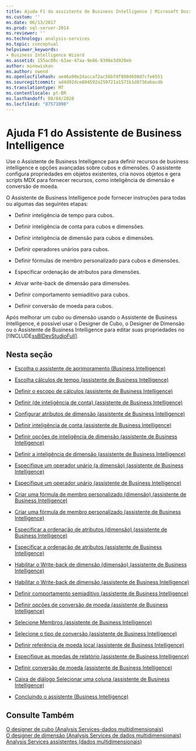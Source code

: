 ```yaml
---
title: Ajuda F1 do assistente de Business Intelligence | Microsoft Docs
ms.custom: ''
ms.date: 06/13/2017
ms.prod: sql-server-2014
ms.reviewer: ''
ms.technology: analysis-services
ms.topic: conceptual
helpviewer_keywords:
- Business Intelligence Wizard
ms.assetid: 155ac80c-63ae-47aa-9e86-9396e3d920eb
author: minewiskan
ms.author: owend
ms.openlocfilehash: ae46a90e2daccaf2ac56bfdf080d698d7cfe6551
ms.sourcegitcommit: ad4d92dce894592a259721a1571b1d8736abacdb
ms.translationtype: MT
ms.contentlocale: pt-BR
ms.lasthandoff: 08/04/2020
ms.locfileid: "87571098"
---
```

# <a name="business-intelligence-wizard-f1-help"></a>Ajuda F1 do Assistente de Business Intelligence
  Use o Assistente de Business Intelligence para definir recursos de business intelligence e opções avançadas sobre cubos e dimensões. O assistente configura propriedades em objetos existentes, cria novos objetos e gera scripts MDX para fornecer recursos, como inteligência de dimensão e conversão de moeda.  
  
 O Assistente de Business Intelligence pode fornecer instruções para todas ou algumas das seguintes etapas:  
  
-   Definir inteligência de tempo para cubos.  
  
-   Definir inteligência de conta para cubos e dimensões.  
  
-   Definir inteligência de dimensão para cubos e dimensões.  
  
-   Definir operadores unários para cubos.  
  
-   Definir fórmulas de membro personalizado para cubos e dimensões.  
  
-   Especificar ordenação de atributos para dimensões.  
  
-   Ativar write-back de dimensão para dimensões.  
  
-   Definir comportamento semiaditivo para cubos.  
  
-   Definir conversão de moeda para cubos.  
  
 Após melhorar um cubo ou dimensão usando o Assistente de Business Intelligence, é possível usar o Designer de Cubo, o Designer de Dimensão ou o Assistente de Business Intelligence para editar suas propriedades no [!INCLUDE[ssBIDevStudioFull](../includes/ssbidevstudiofull-md.md)].  
  
## <a name="in-this-section"></a>Nesta seção  
  
-   [Escolha o assistente de aprimoramento &#40;Business Intelligence&#41;](choose-enhancement-business-intelligence-wizard.md)  
  
-   [Escolha cálculos de tempo &#40;assistente de Business Intelligence&#41;](choose-time-calculations-business-intelligence-wizard.md)  
  
-   [Definir o escopo de cálculos &#40;assistente de Business Intelligence&#41;](define-scope-of-calculations-business-intelligence-wizard.md)  
  
-   [Definir &#40;de inteligência de conta&#41; &#40;assistente de Business Intelligence&#41;](define-account-intelligence-dimension-business-intelligence-wizard.md)  
  
-   [Configurar atributos de dimensão &#40;assistente de Business Intelligence&#41;](configure-dimension-attributes-business-intelligence-wizard.md)  
  
-   [Definir inteligência de conta &#40;assistente de Business Intelligence&#41;](define-account-intelligence-business-intelligence-wizard.md)  
  
-   [Definir opções de inteligência de dimensão &#40;assistente de Business Intelligence&#41;](set-dimension-intelligence-options-business-intelligence-wizard.md)  
  
-   [Definir a inteligência de dimensão &#40;assistente de Business Intelligence&#41;](define-dimension-intelligence-business-intelligence-wizard.md)  
  
-   [Especifique um operador unário &#40;a dimensão&#41; &#40;assistente de Business Intelligence&#41;](specify-a-unary-operator-dimension-business-intelligence-wizard.md)  
  
-   [Especifique um operador unário &#40;assistente de Business Intelligence&#41;](specify-a-unary-operator-business-intelligence-wizard.md)  
  
-   [Criar uma fórmula de membro personalizado &#40;dimensão&#41; &#40;assistente de Business Intelligence&#41;](create-a-custom-member-formula-dimension-business-intelligence-wizard.md)  
  
-   [Criar uma fórmula de membro personalizado &#40;assistente de Business Intelligence&#41;](create-a-custom-member-formula-business-intelligence-wizard.md)  
  
-   [Especificar a ordenação de atributos &#40;dimensão&#41; &#40;assistente de Business Intelligence&#41;](specify-attribute-ordering-dimension-business-intelligence-wizard.md)  
  
-   [Especificar a ordenação de atributos &#40;assistente de Business Intelligence&#41;](specify-attribute-ordering-business-intelligence-wizard.md)  
  
-   [Habilitar o Write-back de dimensão &#40;dimensão&#41; &#40;assistente de Business Intelligence&#41;](enable-dimension-writeback-dimension-business-intelligence-wizard.md)  
  
-   [Habilitar o Write-back de dimensão &#40;assistente de Business Intelligence&#41;](enable-dimension-writeback-business-intelligence-wizard.md)  
  
-   [Definir comportamento semiaditivo &#40;assistente de Business Intelligence&#41;](define-semiadditive-behavior-business-intelligence-wizard.md)  
  
-   [Definir opções de conversão de moeda &#40;assistente de Business Intelligence&#41;](set-currency-conversion-options-business-intelligence-wizard.md)  
  
-   [Selecione Membros &#40;assistente de Business Intelligence&#41;](select-members-business-intelligence-wizard.md)  
  
-   [Selecione o tipo de conversão &#40;assistente de Business Intelligence&#41;](select-conversion-type-business-intelligence-wizard.md)  
  
-   [Definir referência de moeda local &#40;assistente de Business Intelligence&#41;](define-local-currency-reference-business-intelligence-wizard.md)  
  
-   [Especifique as moedas de relatório &#40;assistente de Business Intelligence&#41;](specify-reporting-currencies-business-intelligence-wizard.md)  
  
-   [Definir conversão de moeda &#40;assistente de Business Intelligence&#41;](define-currency-conversion-business-intelligence-wizard.md)  
  
-   [Caixa de diálogo Selecionar uma coluna &#40;assistente de Business Intelligence&#41;](select-a-column-dialog-box-business-intelligence-wizard.md)  
  
-   [Concluindo o assistente &#40;Business Intelligence&#41;](completing-the-wizard-business-intelligence-wizard.md)  
  
## <a name="see-also"></a>Consulte Também  
 [O designer de cubo &#40;Analysis Services-dados multidimensionais&#41;](cube-designer-analysis-services-multidimensional-data.md)   
 [O designer de dimensão &#40;Analysis Services de dados multidimensionais&#41;](dimension-designer-analysis-services-multidimensional-data.md)   
 [Analysis Services assistentes &#40;dados multidimensionais&#41;](analysis-services-wizards-multidimensional-data.md)  
  
  
